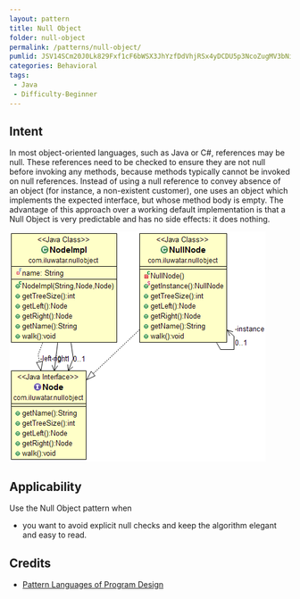 ```yaml
---
layout: pattern
title: Null Object
folder: null-object
permalink: /patterns/null-object/
pumlid: JSV14SCm20J0Lk829Fxf1cF6bWSX3JhYzfDdVhjRSx4yDCDU5p3NcoZugMV3bNik3HaETLGPdPhbm-2WcpzS3btjz38PqF15dTSFv6bMndwhW1Jo_vhHwynkNm00
categories: Behavioral
tags:
 - Java
 - Difficulty-Beginner
---
```


## Intent
In most object-oriented languages, such as Java or C#, references
may be null. These references need to be checked to ensure they are not null
before invoking any methods, because methods typically cannot be invoked on
null references. Instead of using a null reference to convey absence of an
object (for instance, a non-existent customer), one uses an object which
implements the expected interface, but whose method body is empty. The
advantage of this approach over a working default implementation is that a Null
Object is very predictable and has no side effects: it does nothing.

![alt text](etc/null-object.png "Null Object")

## Applicability
Use the Null Object pattern when

* you want to avoid explicit null checks and keep the algorithm elegant and easy to read.

## Credits
* [Pattern Languages of Program Design](http://www.amazon.com/Pattern-Languages-Program-Design-Coplien/dp/0201607344/ref=sr_1_1)
